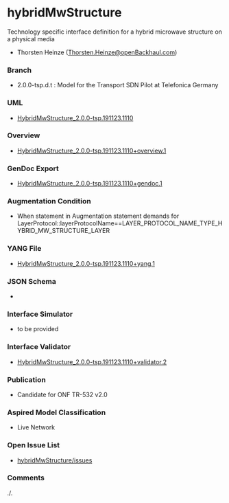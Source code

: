 # hybridMwStructure
Technology specific interface definition for a hybrid microwave structure on a physical media 
- Thorsten Heinze (Thorsten.Heinze@openBackhaul.com)

### Branch
- 2.0.0-tsp.d.t : Model for the Transport SDN Pilot at Telefonica Germany

### UML
- [HybridMwStructure_2.0.0-tsp.191123.1110](./HybridMwStructure_2.0.0-tsp.191123.1110.zip)

### Overview 
- [HybridMwStructure_2.0.0-tsp.191123.1110+overview.1](./HybridMwStructure_2.0.0-tsp.191123.1110+overview.1.png)

### GenDoc Export
- [HybridMwStructure_2.0.0-tsp.191123.1110+gendoc.1](./HybridMwStructure_2.0.0-tsp.191123.1110+gendoc.1.docx)

### Augmentation Condition
- When statement in Augmentation statement demands for LayerProtocol::layerProtocolName==LAYER_PROTOCOL_NAME_TYPE_HYBRID_MW_STRUCTURE_LAYER

### YANG File
- [HybridMwStructure_2.0.0-tsp.191123.1110+yang.1](./HybridMwStructure_2.0.0-tsp.191123.1110+yang.1.zip)

### JSON Schema
- 

### Interface Simulator
- to be provided

### Interface Validator
- [HybridMwStructure_2.0.0-tsp.191123.1110+validator.2](./HybridMwStructure_2.0.0-tsp.191123.1110+validator.2.zip)

### Publication
- Candidate for ONF TR-532 v2.0 

### Aspired Model Classification
- Live Network


### Open Issue List
- [hybridMwStructure/issues](../../issues)

### Comments
./.

